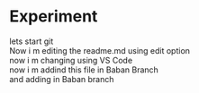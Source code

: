 # Experiment
lets start git
<br>
Now i m editing the readme.md using edit option
<br>
now i m changing using VS Code
<br>
now i m addind this file in Baban Branch
<br>
and adding in Baban branch